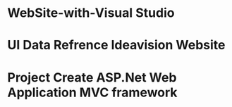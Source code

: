 # WebSite-with-Visual Studio

# UI Data Refrence Ideavision Website

# Project Create ASP.Net Web Application MVC framework
